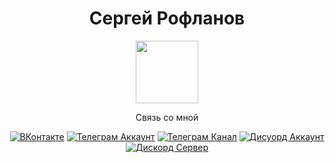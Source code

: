 <h1 align="center">Сергей Рофланов</h1>

<div id="header" align="center">
  <img src="https://stickerbase.ru/wp-content/uploads/2020/10/51563.png" width="100"/>
</div>

<div id="badges" align="center">
  <p>Связь со мной</p>
  <a href="https://vk.com/roflanovoff"><img alt="ВКонтакте" src="https://img.shields.io/badge/%D0%92%D0%9A%D0%BE%D0%BD%D1%82%D0%B0%D0%BA%D1%82%D0%B5-whiteblue?logo=VK&color=blue"></a>
  <a href="https://t.me/roflanovoff"><img alt="Телеграм Аккаунт" src="https://img.shields.io/badge/%D0%A2%D0%B5%D0%BB%D0%B5%D0%B3%D1%80%D0%B0%D0%BC-whiteblue?logo=telegram&logoColor=white&label=%D0%90%D0%BA%D0%BA%D0%B0%D1%83%D0%BD%D1%82&color=blue"></a>
  <a href="https://t.me/roflanov1"><img alt="Телеграм Канал" src="https://img.shields.io/badge/%D0%A2%D0%B5%D0%BB%D0%B5%D0%B3%D1%80%D0%B0%D0%BC-whiteblue?logo=telegram&logoColor=white&label=%D0%9A%D0%B0%D0%BD%D0%B0%D0%BB&color=blue"></a>
  <a href=""><img alt="Дисуорд Аккаунт" src="https://img.shields.io/badge/%D0%94%D0%B8%D1%81%D0%BA%D0%BE%D1%80%D0%B4-%237289da?logo=discord&logoColor=white&label=%D0%90%D0%BA%D0%BA%D0%B0%D1%83%D0%BD%D1%82&color=%237289da"></a>
  <a href=""><img alt="Дискорд Сервер" src="https://img.shields.io/badge/%D0%94%D0%B8%D1%81%D0%BA%D0%BE%D1%80%D0%B4-%237289da?logo=discord&logoColor=white&label=%D0%A1%D0%B5%D1%80%D0%B2%D0%B5%D1%80&color=%237289da"></a>
</div>
